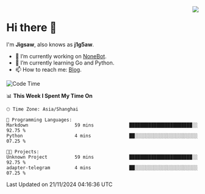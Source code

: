 <a href="#">
  <img align="right" src="https://github-readme-stats.vercel.app/api?username=j1g5awi&count_private=true&show_icons=true&title_color=80070B&text_color=B3B3B3&bg_color=212121&icon_color=80070B" />
</a>

# Hi there 👋

I'm **Jigsaw**, also knows as **j1g5aw**.

- 🔭 I’m currently working on [NoneBot](https://github.com/nonebot).
- 🌱 I’m currently learning Go and Python.
- 📫 How to reach me: [Blog](https://blog.maddestroyer.xyz/).

<!--START_SECTION:waka-->
![Code Time](http://img.shields.io/badge/Code%20Time-1%2C798%20hrs%2028%20mins-blue)

📊 **This Week I Spent My Time On** 

```text
🕑︎ Time Zone: Asia/Shanghai

💬 Programming Languages: 
Markdown                 59 mins             ███████████████████████░░   92.75 % 
Python                   4 mins              ██░░░░░░░░░░░░░░░░░░░░░░░   07.25 % 

🐱‍💻 Projects: 
Unknown Project          59 mins             ███████████████████████░░   92.75 % 
adapter-telegram         4 mins              ██░░░░░░░░░░░░░░░░░░░░░░░   07.25 % 
```


 Last Updated on 21/11/2024 04:16:36 UTC
<!--END_SECTION:waka-->
